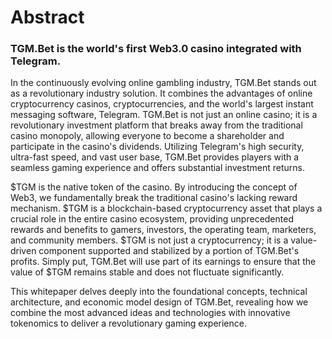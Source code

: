 # Abstract

### TGM.Bet is the world's first Web3.0 casino integrated with Telegram.

In the continuously evolving online gambling industry, TGM.Bet stands out as a revolutionary industry solution. It combines the advantages of online cryptocurrency casinos, cryptocurrencies, and the world's largest instant messaging software, Telegram. TGM.Bet is not just an online casino; it is a revolutionary investment platform that breaks away from the traditional casino monopoly, allowing everyone to become a shareholder and participate in the casino's dividends. Utilizing Telegram's high security, ultra-fast speed, and vast user base, TGM.Bet provides players with a seamless gaming experience and offers substantial investment returns.

$TGM is the native token of the casino. By introducing the concept of Web3, we fundamentally break the traditional casino's lacking reward mechanism. $TGM is a blockchain-based cryptocurrency asset that plays a crucial role in the entire casino ecosystem, providing unprecedented rewards and benefits to gamers, investors, the operating team, marketers, and community members. $TGM is not just a cryptocurrency; it is a value-driven component supported and stabilized by a portion of TGM.Bet's profits. Simply put, TGM.Bet will use part of its earnings to ensure that the value of $TGM remains stable and does not fluctuate significantly.

This whitepaper delves deeply into the foundational concepts, technical architecture, and economic model design of TGM.Bet, revealing how we combine the most advanced ideas and technologies with innovative tokenomics to deliver a revolutionary gaming experience.
